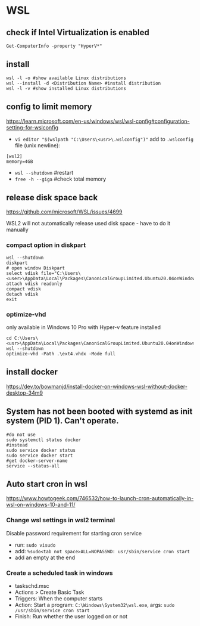 # WSL

## check if Intel Virtualization is enabled
```
Get-ComputerInfo -property "HyperV*"
```

## install
```
wsl -l -o #show available Linux distributions
wsl --install -d <Distribution Name> #install distribution
wsl -l -v #show installed Linux distributions
```

## config to limit memory
https://learn.microsoft.com/en-us/windows/wsl/wsl-config#configuration-setting-for-wslconfig
- `vi editor "$(wslpath "C:\Users\<usr>\.wslconfig")"`
add to `.wslconfig` file (unix newline): 
```
[wsl2]
memory=4GB
```
- `wsl --shutdown` #restart
- `free -h --giga` #check total memory

## release disk space back
https://github.com/microsoft/WSL/issues/4699

WSL2 will not automatically release used disk space - have to do it manually

### compact option in diskpart
```
wsl --shutdown
diskpart
# open window Diskpart
select vdisk file="C:\Users\<user>\AppData\Local\Packages\CanonicalGroupLimited.Ubuntu20.04onWindows_79rhkp1fndgsc\LocalState\ext4.vhdx"
attach vdisk readonly
compact vdisk
detach vdisk
exit
```

### optimize-vhd
only available in Windows 10 Pro with Hyper-v feature installed
```
cd C:\Users\<usr>\AppData\Local\Packages\CanonicalGroupLimited.Ubuntu20.04onWindows_79rhkp1fndgsc\LocalState
wsl --shutdown
optimize-vhd -Path .\ext4.vhdx -Mode full
```

## install docker
https://dev.to/bowmanjd/install-docker-on-windows-wsl-without-docker-desktop-34m9

## System has not been booted with systemd as init system (PID 1). Can't operate.
```
#do not use
sudo systemctl status docker
#instead
sudo service docker status
sudo service docker start
#get docker-server-name
service --status-all
```

## Auto start cron in wsl
https://www.howtogeek.com/746532/how-to-launch-cron-automatically-in-wsl-on-windows-10-and-11/
### Change wsl settings in wsl2 terminal
Disable password requirement for starting cron service
- run: `sudo visudo`
- add: `%sudo<tab not space>ALL=NOPASSWD: usr/sbin/service cron start`
- add an empty at the end

### Create a scheduled task in windows
- taskschd.msc
- Actions > Create Basic Task
- Triggers: When the computer starts
- Action: Start a program: `C:\Windows\System32\wsl.exe`, args: `sudo /usr/sbin/service cron start`
- Finish: Run whether the user logged on or not
